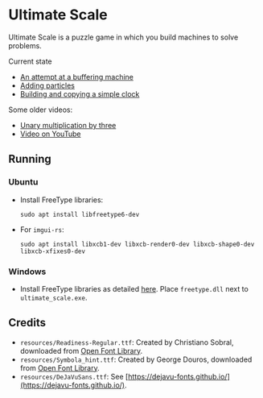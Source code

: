 # Ultimate Scale

Ultimate Scale is a puzzle game in which you build machines to solve problems.

Current state
- [An attempt at a buffering machine](https://www.youtube.com/watch?v=IM3BRM_MZrE)
- [Adding particles](https://www.youtube.com/watch?v=JEqprzO00yE)
- [Building and copying a simple clock](https://www.youtube.com/watch?v=GPzpeh87GWQ)

Some older videos: 
- [Unary multiplication by three](https://streamable.com/xnobu)
- [Video on YouTube](https://www.youtube.com/watch?v=qOKUS2cwufg)

## Running
### Ubuntu
- Install FreeType libraries:
    ```
    sudo apt install libfreetype6-dev
    ```
- For `imgui-rs`:
    ```
    sudo apt install libxcb1-dev libxcb-render0-dev libxcb-shape0-dev libxcb-xfixes0-dev
    ```
### Windows
- Install FreeType libraries as detailed [here](https://github.com/PistonDevelopers/freetype-sys). Place `freetype.dll` next to `ultimate_scale.exe`.

## Credits
- `resources/Readiness-Regular.ttf`: Created by Christiano Sobral, downloaded from [Open Font Library](https://fontlibrary.org/en/font/readiness).
- `resources/Symbola_hint.ttf`: Created by George Douros, downloaded from [Open Font Library](https://fontlibrary.org/en/font/symbola).
- `resources/DeJaVuSans.ttf`: See [https://dejavu-fonts.github.io/](https://dejavu-fonts.github.io/).
